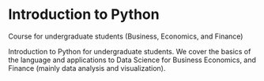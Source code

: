 # Introduction to Python
Course for undergraduate students (Business, Economics, and Finance)

Introduction to Python for undergraduate students. We cover the basics of the language and applications
to Data Science for Business Economics, and Finance (mainly data analysis and visualization).
